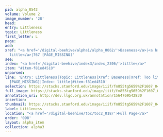 ```yaml
---
pid: alpha_0542
volume: Volume 2
image_number: '28'
head: 
entry: Littleness
topic: Littleness
first_letter: L
page: 
add: 
xref: "<a href='/digital-beehive/alpha1/alpha_0062/'>Baseness</a>|<a href='/digital-beehive/alpha5/alpha_0963/'>Too
  little</a>|767 [PAGE_MISSING]"
see: 
index: "<a href='/digital-beehive/index3/index_2306/'>little</a>"
item: "#item-f81ed4510"
unparsed: 
line: 'Entry: Littleness|Topic: Littleness|Xref: Baseness|Xref: Too little|Xref: 767
  [PAGE_MISSING]|Index: little|#item-f81ed4510'
selection: https://stacks.stanford.edu/image/iiif/fm855tg5659%2F1607_0495/735,3321,3016,765/full/0/default.jpg
full_image: https://stacks.stanford.edu/image/iiif/fm855tg5659%2F1607_0495/full/full/0/default.jpg
annotation_uri: http://dev.llgc.org.uk/annotation/1564769542830
insertion: 
thumbnail: https://stacks.stanford.edu/image/iiif/fm855tg5659%2F1607_0495/735,3321,600,180/250,/0/default.jpg
label: Littleness
location: "<a href='/digital-beehive/toc/toc2_018/'>Full Page</a>"
order: '098'
layout: alpha_item
collection: alpha3
---
```

